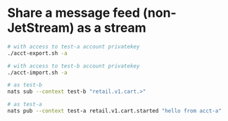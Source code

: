 # Share a message feed (non-JetStream) as a stream

```bash
# with access to test-a account privatekey
./acct-export.sh -a

# with access to test-b account privatekey
./acct-import.sh -a

# as test-b
nats sub --context test-b "retail.v1.cart.>"

# as test-a
nats pub --context test-a retail.v1.cart.started "hello from acct-a"
```

